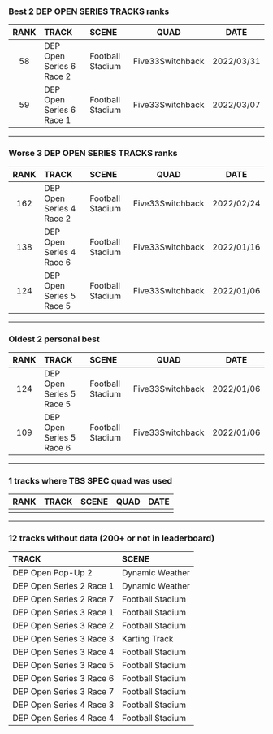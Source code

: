 ### Best 2 DEP OPEN SERIES TRACKS ranks
|RANK|TRACK|SCENE|QUAD|DATE|
|:---:|:---|:---|:---:|:---:|
|58|DEP Open Series 6 Race 2|Football Stadium|Five33Switchback|2022/03/31|
|59|DEP Open Series 6 Race 1|Football Stadium|Five33Switchback|2022/03/07|
---
### Worse 3 DEP OPEN SERIES TRACKS ranks
|RANK|TRACK|SCENE|QUAD|DATE|
|:---:|:---|:---|:---:|:---:|
|162|DEP Open Series 4 Race 2|Football Stadium|Five33Switchback|2022/02/24|
|138|DEP Open Series 4 Race 6|Football Stadium|Five33Switchback|2022/01/16|
|124|DEP Open Series 5 Race 5|Football Stadium|Five33Switchback|2022/01/06|
---
### Oldest 2 personal best
|RANK|TRACK|SCENE|QUAD|DATE|
|:---:|:---|:---|:---:|:---:|
|124|DEP Open Series 5 Race 5|Football Stadium|Five33Switchback|2022/01/06|
|109|DEP Open Series 5 Race 6|Football Stadium|Five33Switchback|2022/01/06|
---
### 1 tracks where TBS SPEC quad was used
|RANK|TRACK|SCENE|QUAD|DATE|
|:---:|:---|:---|:---:|:---:|
||||||
---
### 12 tracks without data (200+ or not in leaderboard)
|TRACK|SCENE|
|:---|:---|
|DEP Open Pop-Up 2|Dynamic Weather|
|DEP Open Series 2 Race 1|Dynamic Weather|
|DEP Open Series 2 Race 7|Football Stadium|
|DEP Open Series 3 Race 1|Football Stadium|
|DEP Open Series 3 Race 2|Football Stadium|
|DEP Open Series 3 Race 3|Karting Track|
|DEP Open Series 3 Race 4|Football Stadium|
|DEP Open Series 3 Race 5|Football Stadium|
|DEP Open Series 3 Race 6|Football Stadium|
|DEP Open Series 3 Race 7|Football Stadium|
|DEP Open Series 4 Race 3|Football Stadium|
|DEP Open Series 4 Race 4|Football Stadium|
